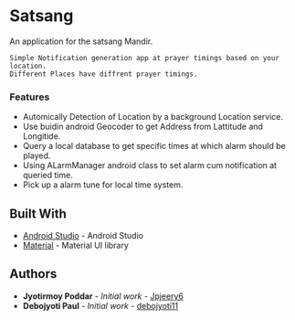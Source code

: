 # Satsang

An application for the satsang Mandir.
```
Simple Notification generation app at prayer timings based on your location.
Different Places have diffrent prayer timings.
```

### Features

* Automically Detection of Location by a background Location service.
* Use buidin android Geocoder to get Address from Lattitude and Longitide. 
* Query a local database to get specific times at which alarm should be played.
* Using ALarmManager android class to set alarm cum notification at queried time.
* Pick up a alarm tune for local time system.


## Built With

* [Android Studio](https://developer.android.com/studio/) - Android Studio
* [Material](https://www.material-ui.com/) - Material UI library


 

## Authors

* **Jyotirmoy Poddar** - *Initial work* - [Jpjeery6](https://github.com/jpjeery6)
* **Debojyoti Paul** - *Initial work* - [debojyoti11](https://github.com/debojyoti11)

